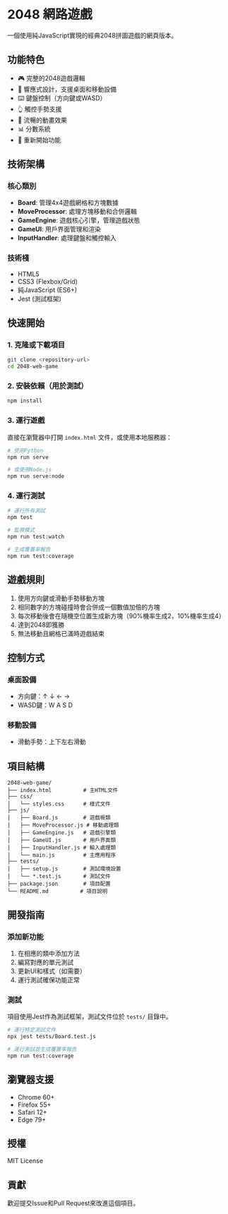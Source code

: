 # 2048 網路遊戲

一個使用純JavaScript實現的經典2048拼圖遊戲的網頁版本。

## 功能特色

- 🎮 完整的2048遊戲邏輯
- 📱 響應式設計，支援桌面和移動設備
- ⌨️ 鍵盤控制（方向鍵或WASD）
- 👆 觸控手勢支援
- 🎨 流暢的動畫效果
- 📊 分數系統
- 🔄 重新開始功能

## 技術架構

### 核心類別

- **Board**: 管理4x4遊戲網格和方塊數據
- **MoveProcessor**: 處理方塊移動和合併邏輯
- **GameEngine**: 遊戲核心引擎，管理遊戲狀態
- **GameUI**: 用戶界面管理和渲染
- **InputHandler**: 處理鍵盤和觸控輸入

### 技術棧

- HTML5
- CSS3 (Flexbox/Grid)
- 純JavaScript (ES6+)
- Jest (測試框架)

## 快速開始

### 1. 克隆或下載項目

```bash
git clone <repository-url>
cd 2048-web-game
```

### 2. 安裝依賴（用於測試）

```bash
npm install
```

### 3. 運行遊戲

直接在瀏覽器中打開 `index.html` 文件，或使用本地服務器：

```bash
# 使用Python
npm run serve

# 或使用Node.js
npm run serve:node
```

### 4. 運行測試

```bash
# 運行所有測試
npm test

# 監視模式
npm run test:watch

# 生成覆蓋率報告
npm run test:coverage
```

## 遊戲規則

1. 使用方向鍵或滑動手勢移動方塊
2. 相同數字的方塊碰撞時會合併成一個數值加倍的方塊
3. 每次移動後會在隨機空位置生成新方塊（90%機率生成2，10%機率生成4）
4. 達到2048即獲勝
5. 無法移動且網格已滿時遊戲結束

## 控制方式

### 桌面設備
- 方向鍵：↑ ↓ ← →
- WASD鍵：W A S D

### 移動設備
- 滑動手勢：上下左右滑動

## 項目結構

```
2048-web-game/
├── index.html          # 主HTML文件
├── css/
│   └── styles.css      # 樣式文件
├── js/
│   ├── Board.js        # 遊戲板類
│   ├── MoveProcessor.js # 移動處理類
│   ├── GameEngine.js   # 遊戲引擎類
│   ├── GameUI.js       # 用戶界面類
│   ├── InputHandler.js # 輸入處理類
│   └── main.js         # 主應用程序
├── tests/
│   ├── setup.js        # 測試環境設置
│   └── *.test.js       # 測試文件
├── package.json        # 項目配置
└── README.md          # 項目說明
```

## 開發指南

### 添加新功能

1. 在相應的類中添加方法
2. 編寫對應的單元測試
3. 更新UI和樣式（如需要）
4. 運行測試確保功能正常

### 測試

項目使用Jest作為測試框架，測試文件位於 `tests/` 目錄中。

```bash
# 運行特定測試文件
npx jest tests/Board.test.js

# 運行測試並生成覆蓋率報告
npm run test:coverage
```

## 瀏覽器支援

- Chrome 60+
- Firefox 55+
- Safari 12+
- Edge 79+

## 授權

MIT License

## 貢獻

歡迎提交Issue和Pull Request來改進這個項目。
